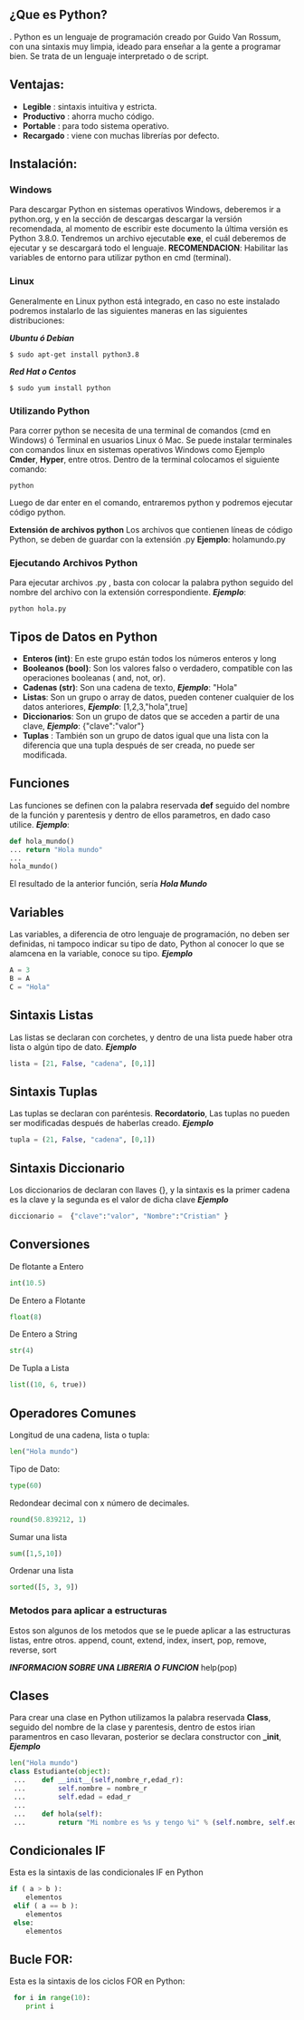 ## ¿Que es Python?
.
Python es un lenguaje de programación creado por Guido Van Rossum, con una sintaxis muy limpia, ideado para enseñar a la gente a programar bien. Se trata de un lenguaje interpretado o de script.
## Ventajas:
- **Legible** : sintaxis intuitiva y estricta.
- **Productivo** : ahorra mucho código.
- **Portable** : para todo sistema operativo.
- **Recargado** : viene con muchas librerías por defecto.

## Instalación:

### Windows

Para descargar Python en sistemas operativos Windows, deberemos ir a python.org, y en la sección de descargas descargar la versión recomendada, al momento de escribir este documento la última versión es Python 3.8.0. Tendremos un archivo ejecutable **exe**, el cuál deberemos de ejecutar y se descargará todo el lenguaje. **RECOMENDACION**: Habilitar las variables de entorno para utilizar python en cmd (terminal).

### Linux
Generalmente en Linux python está integrado, en caso no este instalado podremos instalarlo de las siguientes maneras en las siguientes distribuciones:

***Ubuntu ó Debian***
``` 
$ sudo apt-get install python3.8
```
***Red Hat o Centos***
``` 
$ sudo yum install python
```

### Utilizando Python

Para correr python se necesita de una terminal de comandos (cmd en Windows) ó Terminal en usuarios Linux ó Mac. Se puede instalar terminales con comandos linux en sistemas operativos Windows como Ejemplo **Cmder**, **Hyper**, entre otros. Dentro de la terminal colocamos el siguiente comando:
``` 
python
```
Luego de dar enter en el comando, entraremos python y podremos ejecutar código python.

**Extensión de archivos python**
Los archivos que contienen líneas de código Python, se deben de guardar con la extensión .py **Ejemplo**: holamundo.py
### Ejecutando Archivos Python
Para ejecutar archivos .py , basta con colocar la palabra python seguido del nombre del archivo con la extensión correspondiente. ***Ejemplo***:
``` 
python hola.py
```

## Tipos de Datos en Python

- **Enteros (int)**: En este grupo están todos los números enteros y long
- **Booleanos (bool)**: Son los valores falso o verdadero, compatible con las operaciones booleanas ( and, not, or). 
- **Cadenas (str)**: Son una cadena de texto, ***Ejemplo***: "Hola"
- **Listas**: Son un grupo o array de datos, pueden contener cualquier de los datos anteriores, ***Ejemplo***: [1,2,3,"hola",true]
- **Diccionarios**: Son un grupo de datos que se acceden a partir de una clave, ***Ejemplo***: {"clave":"valor"}
- **Tuplas** : También son un grupo de datos igual que una lista con la diferencia que una tupla después de ser creada, no puede ser modificada.

## Funciones

Las funciones se definen con la palabra reservada **def** seguido del nombre de la función y parentesis y dentro de ellos parametros, en dado caso utilice.
***Ejemplo***:
``` python
def hola_mundo()
... return "Hola mundo"
...
hola_mundo()
```
El resultado de la anterior función, sería ***Hola Mundo***

## Variables
Las variables, a diferencia de otro lenguaje de programación, no deben ser definidas, ni tampoco indicar su tipo de dato, Python al conocer lo que se alamcena en la variable, conoce su tipo.
***Ejemplo***
``` python
A = 3
B = A
C = "Hola"
```

## Sintaxis Listas
Las listas se declaran con corchetes, y dentro de una lista puede haber otra lista o algún tipo de dato.
***Ejemplo***
``` python
lista = [21, False, "cadena", [0,1]]
```

## Sintaxis Tuplas
Las tuplas se declaran con paréntesis.
**Recordatorio**, Las tuplas no pueden ser modificadas después de haberlas creado.
***Ejemplo***
``` python
tupla = (21, False, "cadena", [0,1])
```

## Sintaxis Diccionario
Los diccionarios de declaran con llaves {}, y la sintaxis es la primer cadena es la clave y la segunda es el valor de dicha clave
***Ejemplo***
``` python
diccionario =  {"clave":"valor", "Nombre":"Cristian" }
```

## Conversiones
De flotante a Entero
``` python
int(10.5)
```
De Entero a Flotante
``` python
float(8)
```
De Entero a String
``` python
str(4)
```
De Tupla a Lista
``` python
list((10, 6, true))
```

## Operadores Comunes
Longitud de una cadena, lista o tupla:
``` python
len("Hola mundo")
```
Tipo de Dato:
``` python
type(60)
```
Redondear decimal con x número de decimales.
``` python
round(50.839212, 1)
```
Sumar una lista 
``` python
sum([1,5,10])
```
Ordenar una lista 
``` python
sorted([5, 3, 9])
```

### Metodos para aplicar a estructuras
Estos son algunos de los metodos que se le puede aplicar a las estructuras listas, entre otros.
append, count, extend, index, insert, pop, remove, reverse, sort

***INFORMACION SOBRE UNA LIBRERIA O FUNCION***
help(pop)

## Clases
Para crear una clase en Python utilizamos la palabra reservada **Class**, seguido del nombre de la clase y parentesis, dentro de estos irian paramentros en caso llevaran, posterior se declara constructor con **___init__**, ***Ejemplo***
``` python
len("Hola mundo")
class Estudiante(object): 
 ... 	def __init__(self,nombre_r,edad_r): 
 ... 		self.nombre = nombre_r 
 ... 		self.edad = edad_r 
 ...
 ... 	def hola(self): 
 ... 		return "Mi nombre es %s y tengo %i" % (self.nombre, self.edad) 
```

## Condicionales IF
Esta es la sintaxis de las condicionales IF en Python
``` python
if ( a > b ):
 	elementos 
 elif ( a == b ): 
 	elementos 
 else:
 	elementos
```

## Bucle FOR:
Esta es la sintaxis de los ciclos FOR en Python:
``` python
 for i in range(10):
 	print i
```
